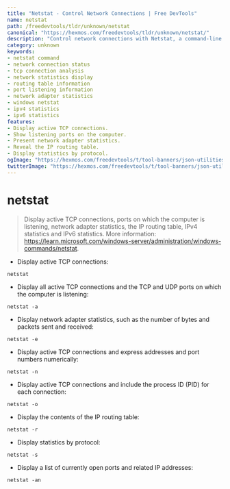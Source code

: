 ```yaml
---
title: "Netstat - Control Network Connections | Free DevTools"
name: netstat
path: /freedevtools/tldr/unknown/netstat
canonical: "https://hexmos.com/freedevtools/tldr/unknown/netstat/"
description: "Control network connections with Netstat, a command-line tool to display network statistics and active TCP connections. Analyze network performance. Free online tool, no registration required."
category: unknown
keywords:
- netstat command
- network connection status
- tcp connection analysis
- network statistics display
- routing table information
- port listening information
- network adapter statistics
- windows netstat
- ipv4 statistics
- ipv6 statistics
features:
- Display active TCP connections.
- Show listening ports on the computer.
- Present network adapter statistics.
- Reveal the IP routing table.
- Display statistics by protocol.
ogImage: "https://hexmos.com/freedevtools/t/tool-banners/json-utilities-banner.png"
twitterImage: "https://hexmos.com/freedevtools/t/tool-banners/json-utilities-banner.png"
---
```


# netstat

> Display active TCP connections, ports on which the computer is listening, network adapter statistics, the IP routing table, IPv4 statistics and IPv6 statistics.
> More information: <https://learn.microsoft.com/windows-server/administration/windows-commands/netstat>.

- Display active TCP connections:

`netstat`

- Display all active TCP connections and the TCP and UDP ports on which the computer is listening:

`netstat -a`

- Display network adapter statistics, such as the number of bytes and packets sent and received:

`netstat -e`

- Display active TCP connections and express addresses and port numbers numerically:

`netstat -n`

- Display active TCP connections and include the process ID (PID) for each connection:

`netstat -o`

- Display the contents of the IP routing table:

`netstat -r`

- Display statistics by protocol:

`netstat -s`

- Display a list of currently open ports and related IP addresses:

`netstat -an`
